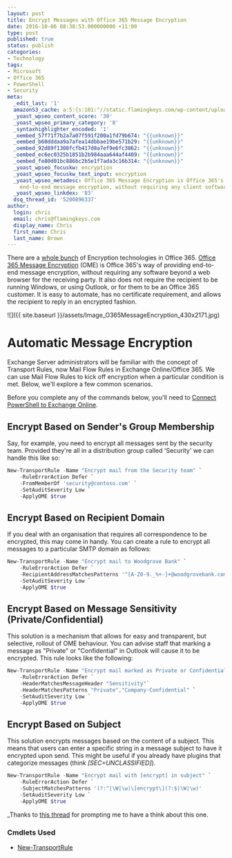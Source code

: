 ```yaml
---
layout: post
title: Encrypt Messages with Office 365 Message Encryption
date: 2016-10-06 08:38:53.000000000 +11:00
type: post
published: true
status: publish
categories:
- Technology
tags:
- Microsoft
- Office 365
- PowerShell
- Security
meta:
  _edit_last: '1'
  amazonS3_cache: a:5:{s:101:"//static.flamingkeys.com/wp-content/uploads/2016/10/06072217/Image_O365MessageEncryption_430x2171.jpg";i:1233;s:85:"//flamingkeys.com/wp-content/uploads/2016/10/Image_O365MessageEncryption_430x2171.jpg";i:1233;s:51:"//technet.microsoft.com/en-us/library/dn569286.aspx";a:1:{s:9:"timestamp";i:1475743133;}s:66:"//gist.github.com/chrisbrownie/8ce6ffa38dcfe7d1cf513d7135bbf34c.js";a:1:{s:9:"timestamp";i:1475741684;}s:64:"//technet.microsoft.com/en-us/library/bb125138(v=exchg.160).aspx";a:1:{s:9:"timestamp";i:1475743133;}}
  _yoast_wpseo_content_score: '30'
  _yoast_wpseo_primary_category: '8'
  _syntaxhighlighter_encoded: '1'
  _oembed_57f71f7b2a7a07f591f200a1fd79b674: "{{unknown}}"
  _oembed_b60dddaa9a7afea14dbbae19be571b29: "{{unknown}}"
  _oembed_92d89f1308fcfb417d8a7ef9e6fc3862: "{{unknown}}"
  _oembed_ec6ec0325b1851b2b984aaa644af4409: "{{unknown}}"
  _oembed_fe80d01bc886bc2b5e1f7ada3c16b314: "{{unknown}}"
  _yoast_wpseo_focuskw: encryption
  _yoast_wpseo_focuskw_text_input: encryption
  _yoast_wpseo_metadesc: Office 365 Message Encryption is Office 365's way of providing
    end-to-end message encryption, without requiring any client software.
  _yoast_wpseo_linkdex: '83'
  dsq_thread_id: '5200896337'
author:
  login: chris
  email: chris@flamingkeys.com
  display_name: Chris
  first_name: Chris
  last_name: Brown
---
```


There are a [whole bunch](https://technet.microsoft.com/en-us/library/dn569286.aspx) of Encryption technologies in Office 365. [Office 365 Message Encryption](https://products.office.com/en-us/exchange/office-365-message-encryption) (OME) is Office 365's way of providing end-to-end message encryption, without requiring any software beyond a web browser for the receiving party. It also does not require the recipient to be running Windows, or using Outlook, or for them to be an Office 365 customer. It is easy to automate, has no certificate requirement, and allows the recipient to reply in an encrypted fashion.

![]({{ site.baseurl }}/assets/Image_O365MessageEncryption_430x2171.jpg)

# Automatic Message Encryption

Exchange Server administrators will be familiar with the concept of Transport Rules, now Mail Flow Rules in Exchange Online/Office 365. We can use Mail Flow Rules to kick off encryption when a particular condition is met. Below, we'll explore a few common scenarios.

Before you complete any of the commands below, you'll need to [Connect PowerShell to Exchange Online](http://exchangeserverpro.com/powershell-function-connect-office-365/).

## Encrypt Based on Sender's Group Membership

Say, for example, you need to encrypt all messages sent by the security team. Provided they're all in a distribution group called 'Security' we can handle this like so:

```powershell
New-TransportRule -Name "Encrypt mail from the Security team" `
    -RuleErrorAction Defer `
    -FromMemberOf 'security@contoso.com' `
    -SetAuditSeverity Low `
    -ApplyOME $true
```

## Encrypt Based on Recipient Domain

If you deal with an organisation that requires all correspondence to be encrypted, this may come in handy. You can create a rule to encrypt all messages to a particular SMTP domain as follows:

```powershell
New-TransportRule -Name "Encrypt mail to Woodgrove Bank" `
    -RuleErrorAction Defer `
    -RecipientAddressMatchesPatterns '^[A-Z0-9._%+-]+@woodgrovebank.com$'
    -SetAuditSeverity Low `
    -ApplyOME $true
```

## Encrypt Based on Message Sensitivity (Private/Confidential)

This solution is a mechanism that allows for easy and transparent, but selective, rollout of OME behaviour. You can advise staff that marking a message as "Private" or "Confidential" in Outlook will cause it to be encrypted. This rule looks like the following:

```powershell
New-TransportRule -Name "Encrypt mail marked as Private or Confidential" `
    -RuleErrorAction Defer `
    -HeaderMatchesMessageHeader "Sensitivity"`
    -HeaderMatchesPatterns "Private","Company-Confidential" `
    -SetAuditSeverity Low `
    -ApplyOME $true
```

## Encrypt Based on Subject

This solution encrypts messages based on the content of a subject. This means that users can enter a specific string in a message subject to have it encrypted upon send. This might be useful if you already have plugins that categorize messages (think _\[SEC=UNCLASSIFIED\]_).

```powershell
New-TransportRule -Name "Encrypt mail with [encrypt] in subject" `
    -RuleErrorAction Defer `
    -SubjectMatchesPatterns '(?:^|\W|\w)\[encrypt\](?:$|\W|\w)'
    -SetAuditSeverity Low `
    -ApplyOME $true
```

_Thanks to [this thread](https://techcommunity.microsoft.com/t5/Exchange/Transport-rule-for-message-encryption-with-regex/m-p/18772) for prompting me to have a think about this one.

### Cmdlets Used

* [New-TransportRule](https://technet.microsoft.com/en-us/library/bb125138(v=exchg.160).aspx)

